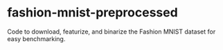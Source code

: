 # fashion-mnist-preprocessed
Code to download, featurize, and binarize the Fashion MNIST dataset for easy benchmarking.
